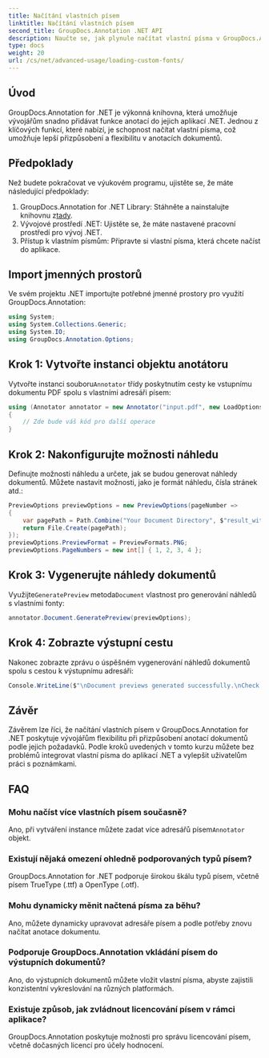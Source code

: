 ```yaml
---
title: Načítání vlastních písem
linktitle: Načítání vlastních písem
second_title: GroupDocs.Annotation .NET API
description: Naučte se, jak plynule načítat vlastní písma v GroupDocs.Annotation pro .NET, abyste vylepšili anotace dokumentů. Pro snadnou integraci postupujte podle našich pokynů krok za krokem.
type: docs
weight: 20
url: /cs/net/advanced-usage/loading-custom-fonts/
---
```

## Úvod
GroupDocs.Annotation for .NET je výkonná knihovna, která umožňuje vývojářům snadno přidávat funkce anotací do jejich aplikací .NET. Jednou z klíčových funkcí, které nabízí, je schopnost načítat vlastní písma, což umožňuje lepší přizpůsobení a flexibilitu v anotacích dokumentů.
## Předpoklady
Než budete pokračovat ve výukovém programu, ujistěte se, že máte následující předpoklady:
1.  GroupDocs.Annotation for .NET Library: Stáhněte a nainstalujte knihovnu z[tady](https://releases.groupdocs.com/annotation/net/).
2. Vývojové prostředí .NET: Ujistěte se, že máte nastavené pracovní prostředí pro vývoj .NET.
3. Přístup k vlastním písmům: Připravte si vlastní písma, která chcete načíst do aplikace.

## Import jmenných prostorů
Ve svém projektu .NET importujte potřebné jmenné prostory pro využití GroupDocs.Annotation:
```csharp
using System;
using System.Collections.Generic;
using System.IO;
using GroupDocs.Annotation.Options;
```
## Krok 1: Vytvořte instanci objektu anotátoru
 Vytvořte instanci souboru`Annotator` třídy poskytnutím cesty ke vstupnímu dokumentu PDF spolu s vlastními adresáři písem:
```csharp
using (Annotator annotator = new Annotator("input.pdf", new LoadOptions { FontDirectories = new List<string> { Constants.GetFontDirectory() } }))
{
    // Zde bude váš kód pro další operace
}
```
## Krok 2: Nakonfigurujte možnosti náhledu
Definujte možnosti náhledu a určete, jak se budou generovat náhledy dokumentů. Můžete nastavit možnosti, jako je formát náhledu, čísla stránek atd.:
```csharp
PreviewOptions previewOptions = new PreviewOptions(pageNumber =>
{
    var pagePath = Path.Combine("Your Document Directory", $"result_with_font_{pageNumber}.png");
    return File.Create(pagePath);
});
previewOptions.PreviewFormat = PreviewFormats.PNG;
previewOptions.PageNumbers = new int[] { 1, 2, 3, 4 };
```
## Krok 3: Vygenerujte náhledy dokumentů
 Využijte`GeneratePreview` metoda`Document` vlastnost pro generování náhledů s vlastními fonty:
```csharp
annotator.Document.GeneratePreview(previewOptions);
```
## Krok 4: Zobrazte výstupní cestu
Nakonec zobrazte zprávu o úspěšném vygenerování náhledů dokumentů spolu s cestou k výstupnímu adresáři:
```csharp
Console.WriteLine($"\nDocument previews generated successfully.\nCheck output in {"Your Document Directory"}.");
```

## Závěr
Závěrem lze říci, že načítání vlastních písem v GroupDocs.Annotation for .NET poskytuje vývojářům flexibilitu při přizpůsobení anotací dokumentů podle jejich požadavků. Podle kroků uvedených v tomto kurzu můžete bez problémů integrovat vlastní písma do aplikací .NET a vylepšit uživatelům práci s poznámkami.
## FAQ
### Mohu načíst více vlastních písem současně?
 Ano, při vytváření instance můžete zadat více adresářů písem`Annotator` objekt.
### Existují nějaká omezení ohledně podporovaných typů písem?
GroupDocs.Annotation for .NET podporuje širokou škálu typů písem, včetně písem TrueType (.ttf) a OpenType (.otf).
### Mohu dynamicky měnit načtená písma za běhu?
Ano, můžete dynamicky upravovat adresáře písem a podle potřeby znovu načítat anotace dokumentu.
### Podporuje GroupDocs.Annotation vkládání písem do výstupních dokumentů?
Ano, do výstupních dokumentů můžete vložit vlastní písma, abyste zajistili konzistentní vykreslování na různých platformách.
### Existuje způsob, jak zvládnout licencování písem v rámci aplikace?
GroupDocs.Annotation poskytuje možnosti pro správu licencování písem, včetně dočasných licencí pro účely hodnocení.